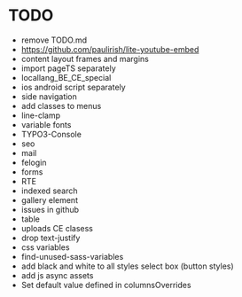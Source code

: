 # TODO

- remove TODO.md
- https://github.com/paulirish/lite-youtube-embed
- content layout frames and margins
- import pageTS separately
- locallang_BE_CE_special
- ios android script separately
- side navigation
- add classes to menus
- line-clamp
- variable fonts
- TYPO3-Console
- seo
- mail
- felogin
- forms
- RTE
- indexed search
- gallery element
- issues in github
- table
- uploads CE clasess
- drop text-justify
- css variables
- find-unused-sass-variables
- add black and white to all styles select box (button styles)
- add js async assets
- Set default value defined in columnsOverrides
